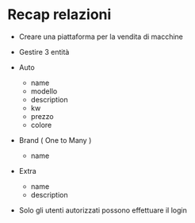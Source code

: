# Recap relazioni

- Creare una piattaforma per la vendita di macchine

- Gestire 3 entità

- Auto
    - name
    - modello
    - description
    - kw
    - prezzo
    - colore

- Brand ( One to Many )
    - name

- Extra
    - name
    - description

- Solo gli utenti autorizzati possono effettuare il login

